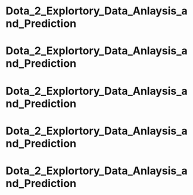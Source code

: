 # Dota_2_Explortory_Data_Anlaysis_and_Prediction
# Dota_2_Explortory_Data_Anlaysis_and_Prediction
# Dota_2_Explortory_Data_Anlaysis_and_Prediction
# Dota_2_Explortory_Data_Anlaysis_and_Prediction
# Dota_2_Explortory_Data_Anlaysis_and_Prediction
